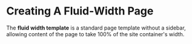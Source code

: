 # Creating A Fluid-Width Page

The **fluid width template** is a standard page template without a sidebar, allowing content of the page to take 100% of the site container's width.
